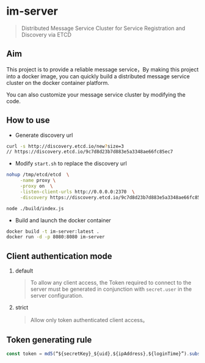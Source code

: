 im-server
==========================

> Distributed Message Service Cluster for Service Registration and Discovery via ETCD

## Aim

This project is to provide a reliable message service，By making this project into a docker image, you can quickly build a distributed message service cluster on the docker container platform.

You can also customize your message service cluster by modifying the code.

## How to use

 * Generate discovery url

```bash
curl -s http://discovery.etcd.io/new?size=3
// https://discovery.etcd.io/9c7d8d23b7d883e5a3348ae66fc85ec7
```

 * Modify `start.sh` to replace the discovery url

``` bash
nohup /tmp/etcd/etcd  \
     -name proxy \
     -proxy on  \
     -listen-client-urls http://0.0.0.0:2370  \
     -discovery https://discovery.etcd.io/9c7d8d23b7d883e5a3348ae66fc85ec7 >> /tmp/etcd/output.log 2>&1 & echo $! > run.pid

node ./build/index.js
```

 * Build and launch the docker container

``` bash
docker build -t im-server:latest .
docker run -d -p 8080:8080 im-server
```

## Client authentication mode
1. default

   > To allow any client access, the Token required to connect to the server must be generated in conjunction with `secret.user` in the server configuration.

2. strict

   > Allow only token authenticated client access。

## Token generating rule

``` typescript
const token = md5(“${secretKey}_${uid},${ipAddress},${loginTime}”).substr(0, 8)
```